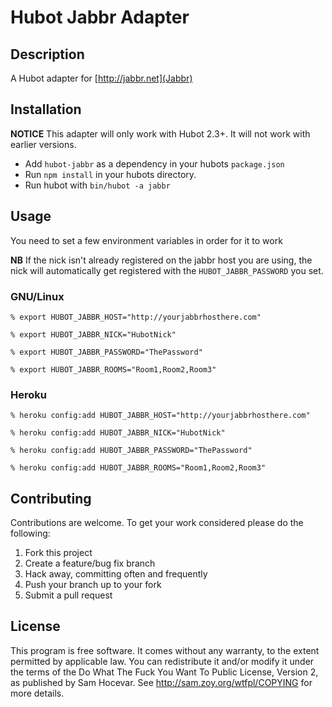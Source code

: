 # Hubot Jabbr Adapter

## Description

A Hubot adapter for [http://jabbr.net](Jabbr)

## Installation

**NOTICE** This adapter will only work with Hubot 2.3+. It will not
work with earlier versions.

* Add `hubot-jabbr` as a dependency in your hubots `package.json`
* Run `npm install` in your hubots directory.
* Run hubot with `bin/hubot -a jabbr`

## Usage

You need to set a few environment variables in order for it to work

**NB** If the nick isn't already registered on the jabbr host you are using, 
the nick will automatically get registered with the `HUBOT_JABBR_PASSWORD`
you set.

### GNU/Linux

    % export HUBOT_JABBR_HOST="http://yourjabbrhosthere.com"

    % export HUBOT_JABBR_NICK="HubotNick"

    % export HUBOT_JABBR_PASSWORD="ThePassword"

    % export HUBOT_JABBR_ROOMS="Room1,Room2,Room3"

### Heroku

    % heroku config:add HUBOT_JABBR_HOST="http://yourjabbrhosthere.com"

    % heroku config:add HUBOT_JABBR_NICK="HubotNick"

    % heroku config:add HUBOT_JABBR_PASSWORD="ThePassword"

    % heroku config:add HUBOT_JABBR_ROOMS="Room1,Room2,Room3"

## Contributing

Contributions are welcome. To get your work considered please do the following:

1. Fork this project
2. Create a feature/bug fix branch
3. Hack away, committing often and frequently
4. Push your branch up to your fork
5. Submit a pull request

## License

This program is free software. It comes without any warranty, to
the extent permitted by applicable law. You can redistribute it
and/or modify it under the terms of the Do What The Fuck You Want
To Public License, Version 2, as published by Sam Hocevar. See
http://sam.zoy.org/wtfpl/COPYING for more details. 
